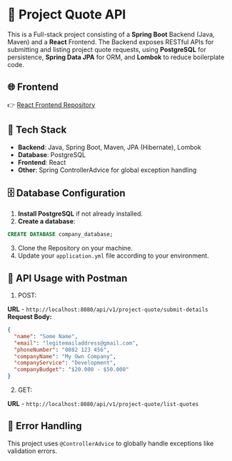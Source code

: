 # 🧾 Project Quote API

This is a Full-stack project consisting of a **Spring Boot** Backend (Java, Maven) and a **React** Frontend. The Backend exposes RESTful APIs for submitting and listing project quote requests, using **PostgreSQL** for persistence, **Spring Data JPA** for ORM, and **Lombok** to reduce boilerplate code.

## 🌐 Frontend

👉 [React Frontend Repository](https://github.com/Orlin99/Company-Frontend)

## 🧰 Tech Stack

- **Backend**: Java, Spring Boot, Maven, JPA (Hibernate), Lombok  
- **Database**: PostgreSQL  
- **Frontend**: React  
- **Other**: Spring ControllerAdvice for global exception handling  

## 🗄️ Database Configuration

1. **Install PostgreSQL** if not already installed.
2. **Create a database**:

```sql
CREATE DATABASE company_database;
```

3. Clone the Repository on your machine.
4. Update your `application.yml` file according to your environment.

## 📮 API Usage with Postman

1. POST:

**URL** - `http://localhost:8080/api/v1/project-quote/submit-details`
**Request Body:**
```json
{
  "name": "Some Name",
  "email": "legitemailaddress@gmail.com",
  "phoneNumber": "0882 123 456",
  "companyName": "My Own Company",
  "companyService": "Development",
  "companyBudget": "$20.000 - $50.000"
}
```

2. GET:

**URL** - `http://localhost:8080/api/v1/project-quote/list-quotes`

## 🧠 Error Handling

This project uses `@ControllerAdvice` to globally handle exceptions like validation errors.
